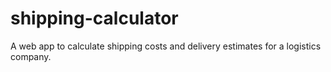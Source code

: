 # shipping-calculator
A web app to calculate shipping costs and delivery estimates for a logistics company.
